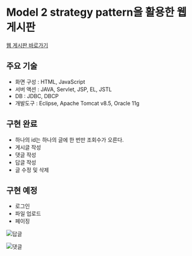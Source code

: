 # Model 2 strategy pattern을 활용한 웹 게시판

[웹 게시판 바로가기](https://github.com/edae89/board/tree/master/web-study-11)

## 주요 기술
- 화면 구성 : HTML, JavaScript
- 서버 액션 : JAVA, Servlet, JSP, EL, JSTL
- DB : JDBC, DBCP
- 개발도구 : Eclipse, Apache Tomcat v8.5, Oracle 11g

## 구현 완료
- 하나의 id는 하나의 글에 한 번만 조회수가 오른다.
- 게시글 작성
- 댓글 작성
- 답글 작성
- 글 수정 및 삭제

## 구현 예정
- 로그인
- 파일 업로드
- 페이징


![답글](https://user-images.githubusercontent.com/62271904/82451340-d1225600-9ae8-11ea-85fc-d64e533e7459.PNG)

![댓글](https://user-images.githubusercontent.com/62271904/82451348-d41d4680-9ae8-11ea-863a-1b1e1eebb6f2.PNG)
